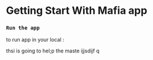 # Getting Start With Mafia app

### `Run the app`

to run app in your local :

thsi is going to hel;p the maste ijjsdijf q   